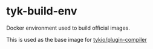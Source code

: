 # tyk-build-env

Docker environment used to build official images.

This is used as the base image for
[tykio/plugin-compiler](https://hub.docker.com/r/tykio/tyk-plugin-compiler)
